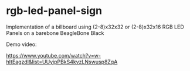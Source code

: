 rgb-led-panel-sign
==================

Implementation of a billboard using (2-8)x32x32 or (2-8)x32x16 RGB LED Panels on a barebone BeagleBone Black

Demo video:

https://www.youtube.com/watch?v=w-hItEagzdI&list=UUyipPBkS4kvzLNswusp8ZqA
